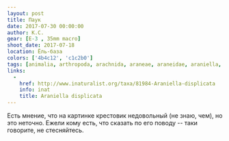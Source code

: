 ```yaml
---
layout: post
title: Паук
date: 2017-07-30 00:00:00
author: К.С.
gear: [E-3 , 35mm macro]
shoot_date: 2017-07-18
location: Ёль-база
colors: ['4b4c12', 'c1c2b0']
tags: [animalia, arthropoda, arachnida, araneae, araneidae, araniella, araniella displicata]
links:
  -
    href: http://www.inaturalist.org/taxa/81984-Araniella-displicata
    info: inat
    title: Araniella displicata
---
```

Есть мнение, что на картинке крестовик недовольный (не знаю, чем), но это неточно. Ежели кому есть, что сказать по его поводу -- таки говорите, не стесняйтесь.
